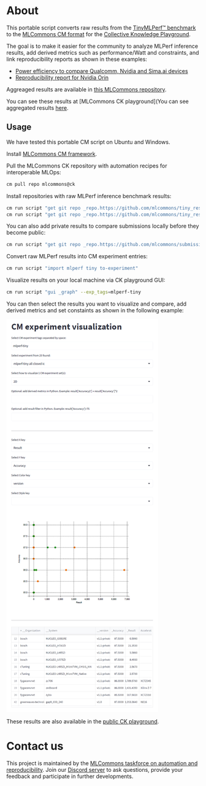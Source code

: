 # About

This portable script converts raw results from the [TinyMLPerf™ benchmark]( https://github.com/mlcommons/tiny )
to the [MLCommons CM format](https://github.com/mlcommons/ck) for the [Collective Knowledge Playground](https://x.cKnowledge.org).

The goal is to make it easier for the community to analyze MLPerf inference results, 
add derived metrics such as performance/Watt and constraints,
and link reproducibility reports as shown in these examples:
* [Power efficiency to compare Qualcomm, Nvidia and Sima.ai devices](https://cKnowledge.org/mlcommons-mlperf-inference-gui-derived-metrics-and-conditions)
* [Reproducibility report for Nvidia Orin](https://access.cknowledge.org/playground/?action=experiments&name=mlperf-inference--v3.0--edge--closed--image-classification--offline&result_uid=3751b230c800434a)

Aggreaged results are available in [this MLCommons repository](https://github.com/mlcommons/cm_inference_results).

You can see these results at [MLCommons CK playground](You can see aggregated results [here](https://access.cknowledge.org/playground/?action=experiments&tags=mlperf-tiny,all).

## Usage

We have tested this portable CM script on Ubuntu and Windows.

Install [MLCommons CM framework](https://github.com/mlcommons/ck/blob/master/docs/installation.md).

Pull the MLCommons CK repository with automation recipes for interoperable MLOps:
```bash
cm pull repo mlcommons@ck
```

Install repositories with raw MLPerf inference benchmark results:
```bash
cm run script "get git repo _repo.https://github.com/mlcommons/tiny_results_v0.7" --extra_cache_tags=mlperf-tiny-results,version-0.7
cm run script "get git repo _repo.https://github.com/mlcommons/tiny_results_v1.0" --extra_cache_tags=mlperf-tiny-results,version-1.0
```

You can also add private results to compare submissions locally before they become public:
```bash
cm run script "get git repo _repo.https://github.com/mlcommons/submissions_tiny_v1.1" --extra_cache_tags=mlperf-tiny-results,version-1.1-private
```

Convert raw MLPerf results into CM experiment entries:
```bash
cm run script "import mlperf tiny to-experiment"
```

Visualize results on your local machine via CK playground GUI:
```bash
cm run script "gui _graph" --exp_tags=mlperf-tiny
```

You can then select the results you want to visualize and compare,
add derived metrics and set constaints as shown in the following example:

![](assets/cm-visualization-and-customization-of-tinymlperf-results.png)


These results are also available in the [public CK playground](https://access.cknowledge.org/playground/?action=experiments&tags=mlperf-tiny,all).

# Contact us

This project is maintained by the [MLCommons taskforce on automation and reproducibility](https://cKnowledge.org/mlcommons-taskforce).
Join our [Discord server](https://discord.gg/JjWNWXKxwT) to ask questions, provide your feedback and participate in further developments.
